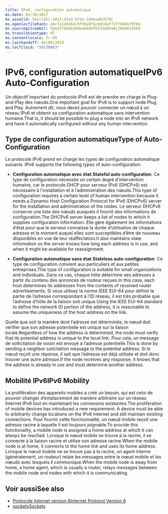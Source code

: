 ```yaml
---
title: IPv6, configuration automatique
ms.date: 03/30/2017
ms.assetid: 581c1d21-1013-43a3-bf3e-2d9ead62b79c
ms.openlocfilehash: 4dc7a148364c9f96a0f6c68c8af71f7668e797b6
ms.sourcegitcommit: 5b6d778ebb269ee6684fb57ad69a8c28b06235b9
ms.translationtype: HT
ms.contentlocale: fr-FR
ms.lasthandoff: 04/08/2019
ms.locfileid: "59170063"
---
```

# <a name="ipv6-auto-configuration"></a><span data-ttu-id="a1264-102">IPv6, configuration automatique</span><span class="sxs-lookup"><span data-stu-id="a1264-102">IPv6 Auto-Configuration</span></span>
<span data-ttu-id="a1264-103">Un objectif important du protocole IPv6 est de prendre en charge le Plug-and-Play des nœuds.</span><span class="sxs-lookup"><span data-stu-id="a1264-103">One important goal for IPv6 is to support node Plug and Play.</span></span> <span data-ttu-id="a1264-104">Autrement dit, vous devez pouvoir connecter un nœud à un réseau IPv6 et obtenir sa configuration automatique sans intervention humaine.</span><span class="sxs-lookup"><span data-stu-id="a1264-104">That is, it should be possible to plug a node into an IPv6 network and have it automatically configured without any human intervention.</span></span>  
  
## <a name="type-of-auto-configuration"></a><span data-ttu-id="a1264-105">Type de configuration automatique</span><span class="sxs-lookup"><span data-stu-id="a1264-105">Type of Auto-Configuration</span></span>  
 <span data-ttu-id="a1264-106">Le protocole IPv6 prend en charge les types de configuration automatique suivants :</span><span class="sxs-lookup"><span data-stu-id="a1264-106">IPv6 supports the following types of auto-configuration:</span></span>  
  
-   <span data-ttu-id="a1264-107">**Configuration automatique avec état**.</span><span class="sxs-lookup"><span data-stu-id="a1264-107">**Stateful auto-configuration**.</span></span> <span data-ttu-id="a1264-108">Ce type de configuration nécessite un certain degré d’intervention humaine, car le protocole DHCP pour serveur IPv6 (DHCPv6) est nécessaire à l’installation et à l’administration des nœuds.</span><span class="sxs-lookup"><span data-stu-id="a1264-108">This type of configuration requires a certain level of human intervention because it needs a Dynamic Host Configuration Protocol for IPv6 (DHCPv6) server for the installation and administration of the nodes.</span></span> <span data-ttu-id="a1264-109">Le serveur DHCPv6 conserve une liste des nœuds auxquels il fournit des informations de configuration.</span><span class="sxs-lookup"><span data-stu-id="a1264-109">The DHCPv6 server keeps a list of nodes to which it supplies configuration information.</span></span> <span data-ttu-id="a1264-110">Elle gère également les informations d’état pour que le serveur connaisse la durée d’utilisation de chaque adresse et le moment auquel elles sont susceptibles d’être de nouveau disponibles en vue de leur réaffectation.</span><span class="sxs-lookup"><span data-stu-id="a1264-110">It also maintains state information so the server knows how long each address is in use, and when it might be available for reassignment.</span></span>  
  
-   <span data-ttu-id="a1264-111">**Configuration automatique sans état**.</span><span class="sxs-lookup"><span data-stu-id="a1264-111">**Stateless auto-configuration**.</span></span> <span data-ttu-id="a1264-112">Ce type de configuration convient aux particuliers et aux petites entreprises.</span><span class="sxs-lookup"><span data-stu-id="a1264-112">This type of configuration is suitable for small organizations and individuals.</span></span> <span data-ttu-id="a1264-113">Dans ce cas, chaque hôte détermine ses adresses à partir du contenu des annonces de routeur reçues.</span><span class="sxs-lookup"><span data-stu-id="a1264-113">In this case, each host determines its addresses from the contents of received router advertisements.</span></span> <span data-ttu-id="a1264-114">Si vous utilisez la norme IEEE EUI-64 pour définir la partie de l’adresse correspondant à l’ID réseau, il est très probable que l’adresse d’hôte de la liaison soit unique.</span><span class="sxs-lookup"><span data-stu-id="a1264-114">Using the IEEE EUI-64 standard to define the network ID portion of the address, it is reasonable to assume the uniqueness of the host address on the link.</span></span>  
  
 <span data-ttu-id="a1264-115">Quelle que soit la manière dont l’adresse est déterminée, le nœud doit vérifier que son adresse potentielle est unique sur la liaison locale.</span><span class="sxs-lookup"><span data-stu-id="a1264-115">Regardless of how the address is determined, the node must verify that its potential address is unique to the local link.</span></span> <span data-ttu-id="a1264-116">Pour cela, un message de sollicitation de voisin est envoyé à l’adresse potentielle.</span><span class="sxs-lookup"><span data-stu-id="a1264-116">This is done by sending a neighbor solicitation message to the potential address.</span></span> <span data-ttu-id="a1264-117">Si le nœud reçoit une réponse, il sait que l’adresse est déjà utilisée et doit donc trouver une autre adresse.</span><span class="sxs-lookup"><span data-stu-id="a1264-117">If the node receives any response, it knows that the address is already in use and must determine another address.</span></span>  
  
## <a name="ipv6-mobility"></a><span data-ttu-id="a1264-118">Mobilité IPv6</span><span class="sxs-lookup"><span data-stu-id="a1264-118">IPv6 Mobility</span></span>  
 <span data-ttu-id="a1264-119">La prolifération des appareils mobiles a créé un besoin, qui est celui de pouvoir changer d’emplacement de manière arbitraire sur un réseau Internet IPv6 tout en maintenant les connexions existantes.</span><span class="sxs-lookup"><span data-stu-id="a1264-119">The proliferation of mobile devices has introduced a new requirement: A device must be able to arbitrarily change locations on the IPv6 Internet and still maintain existing connections.</span></span> <span data-ttu-id="a1264-120">Pour fournir cette fonctionnalité, un nœud mobile reçoit une adresse racine à laquelle il est toujours joignable.</span><span class="sxs-lookup"><span data-stu-id="a1264-120">To provide this functionality, a mobile node is assigned a home address at which it can always be reached.</span></span> <span data-ttu-id="a1264-121">Lorsque le nœud mobile se trouve à la racine, il se connecte à la liaison racine et utilise son adresse racine.</span><span class="sxs-lookup"><span data-stu-id="a1264-121">When the mobile node is at home, it connects to the home link and uses its home address.</span></span> <span data-ttu-id="a1264-122">Lorsque le nœud mobile ne se trouve pas à la racine, un agent interne (généralement, un routeur) relaie les messages entre le nœud mobile et les nœuds avec lesquels il communique.</span><span class="sxs-lookup"><span data-stu-id="a1264-122">When the mobile node is away from home, a home agent, which is usually a router, relays messages between the mobile node and nodes with which it is communicating.</span></span>  
  
## <a name="see-also"></a><span data-ttu-id="a1264-123">Voir aussi</span><span class="sxs-lookup"><span data-stu-id="a1264-123">See also</span></span>

- [<span data-ttu-id="a1264-124">Protocole Internet version 6</span><span class="sxs-lookup"><span data-stu-id="a1264-124">Internet Protocol Version 6</span></span>](../../../docs/framework/network-programming/internet-protocol-version-6.md)
- [<span data-ttu-id="a1264-125">sockets</span><span class="sxs-lookup"><span data-stu-id="a1264-125">Sockets</span></span>](../../../docs/framework/network-programming/sockets.md)
